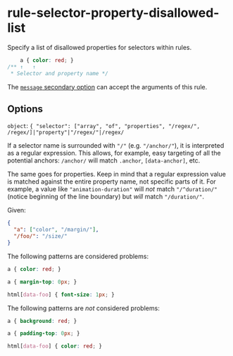 # rule-selector-property-disallowed-list

Specify a list of disallowed properties for selectors within rules.

<!-- prettier-ignore -->
```css
    a { color: red; }
/** ↑   ↑
 * Selector and property name */
```

The [`message` secondary option](https://github.com/stylelint/stylelint/tree/15.6.2/docs/user-guide/configure.md#message) can accept the arguments of this rule.

## Options

`object`: `{ "selector": ["array", "of", "properties", "/regex/", /regex/]|"property"|"/regex/"|/regex/`

If a selector name is surrounded with `"/"` (e.g. `"/anchor/"`), it is interpreted as a regular expression. This allows, for example, easy targeting of all the potential anchors: `/anchor/` will match `.anchor`, `[data-anchor]`, etc.

The same goes for properties. Keep in mind that a regular expression value is matched against the entire property name, not specific parts of it. For example, a value like `"animation-duration"` will _not_ match `"/^duration/"` (notice beginning of the line boundary) but _will_ match `"/duration/"`.

Given:

```json
{
  "a": ["color", "/margin/"],
  "/foo/": "/size/"
}
```

The following patterns are considered problems:

<!-- prettier-ignore -->
```css
a { color: red; }
```

<!-- prettier-ignore -->
```css
a { margin-top: 0px; }
```

<!-- prettier-ignore -->
```css
html[data-foo] { font-size: 1px; }
```

The following patterns are _not_ considered problems:

<!-- prettier-ignore -->
```css
a { background: red; }
```

<!-- prettier-ignore -->
```css
a { padding-top: 0px; }
```

<!-- prettier-ignore -->
```css
html[data-foo] { color: red; }
```
